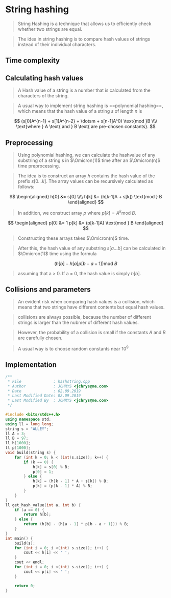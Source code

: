 # String hashing
> String Hashing is a technique that allows us to efficiently check whether two strings are equal.

> The idea in string hashing is to compare hash values of strings instead of their individual characters.

## Time complexity



## Calculating hash values
> A Hash value of a string is a number that is calculated from the characters of the string.

> A usual way to implement string hashing is ==polynomial hashing==, which means that the hash value of a string $s$ of length $n$ is

$$
(s[0]A^{n-1} + s[1]A^{n-2} + \dotsm + s[n-1]A^0) \text{mod }B \\\\
\text{where } A \text{ and } B \text{ are pre-chosen constants}.
$$

## Preprocessing
> Using polynomial hashing, we can calculate the hashvalue of any substring of a string s in $\Omicron(1)$ time after an $\Omicron(n)$ time preprocessing.

> The idea is to construct an array $h$ contains the hash value of the prefix $s[0\dots k]$. The array values can be recursively calculated as follows:

$$
\begin{aligned}
h[0] &= s[0] \\\\
h[k] &= (h[k-1]A + s[k]) \text{mod } B
\end{aligned}
$$

> In addition, we construct array $p$ where $p[k]=A^k \text{mod } B$.

$$
\begin{aligned}
p[0] &= 1
p[k] &= (p[k-1]A) \text{mod } B
\end{aligned}
$$

> Constructing these arrays takes $\Omicron(n)$ time.

> After this, the hash value of any substring $s[a\dots b]$ can be calculated in $\Omicron(1)$ time using the formula

$$
(h[b] - h[a]p[b-a+1]) \text{mod } B
$$

> assuming that a > 0. If a = 0, the hash value is simply $h[b]$.

## Collisions and parameters
> An evident risk when comparing hash values is a collision, which means that two strings have different contents but equal hash values.

> collisions are always possible, because the number of different strings is larger than the nubmer of different hash values.

> However, the probability of a collision is small if the constants $A$ and $B$ are carefully chosen.

> A usual way is to choose random constants near $10^9$


## Implementation

```cpp
/**
 * File              : hashstring.cpp
 * Author            : JCHRYS <jchrys@me.com>
 * Date              : 02.09.2019
 * Last Modified Date: 02.09.2019
 * Last Modified By  : JCHRYS <jchrys@me.com>
 */

#include <bits/stdc++.h>
using namespace std;
using ll = long long;
string s = "ALLEY";
ll A = 3;
ll B = 97;
ll h[1000];
ll p[1000];
void build(string s) {
    for (int k = 0; k < (int)s.size(); k++) {
        if (k == 0) {
            h[k] = s[0] % B;
            p[0] = 1;
        } else {
            h[k] = (h[k - 1] * A + s[k]) % B;
            p[k] = (p[k - 1] * A) % B;
        }
    }
}
ll get_hash_value(int a, int b) {
    if (a == 0) {
        return h[b];
    } else {
        return (h[b] - (h[a - 1] * p[b - a + 1])) % B;
    }
}
int main() {
    build(s);
    for (int i = 0; i <(int) s.size(); i++) {
        cout << h[i] << ' '; 
    }
    cout << endl;
    for (int i = 0; i <(int) s.size(); i++) {
        cout << p[i] << ' '; 
    }

    return 0;
}

```

